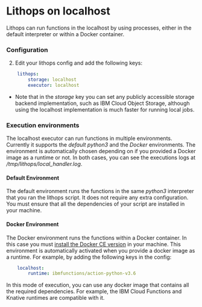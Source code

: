 # Lithops on localhost

Lithops can run functions in the localhost by using processes, either in the default interpreter or within a Docker container.


### Configuration

2. Edit your lithops config and add the following keys:

```yaml
    lithops:
        storage: localhost
        executor: localhost
```

- Note that in the *storage* key you can set any publicly accessible storage backend implementation, such as IBM Cloud Object Storage, although using the localhost implementation is much faster for running local jobs.


### Execution environments

The localhost executor can run functions in multiple environments. Currently it supports the *default python3* and the *Docker* environments. The environment is automatically chosen depending on if you provided a Docker image as a runtime or not. In both cases, you can see the executions logs at */tmp/lithops/local_handler.log*.

#### Default Environment
The default environment runs the functions in the same *python3* interpreter that you ran the lithops script.
It does not require any extra configuration. You must ensure that all the dependencies of your script are installed in your machine.

#### Docker Environment
The Docker environment runs the functions within a Docker container. In this case you must [install the Docker CE version](https://docs.docker.com/get-docker/) in your machine. This environment is automatically activated when you provide a docker image as a runtime. For example, by adding the following keys in the config:

```yaml
    localhost:
        runtime: ibmfunctions/action-python-v3.6
```

In this mode of execution, you can use any docker image that contains all the required dependencies. For example, the IBM Cloud Functions and Knative runtimes are compatible with it.
